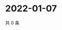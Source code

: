 # 2022-01-07

共 0 条

<!-- BEGIN WEIBO -->
<!-- 最后更新时间 Fri Jan 07 2022 00:21:00 GMT+0800 (China Standard Time) -->

<!-- END WEIBO -->
